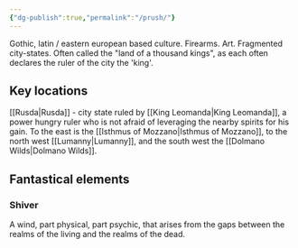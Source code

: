 ```yaml
---
{"dg-publish":true,"permalink":"/prush/"}
---
```


Gothic, latin / eastern european based culture. Firearms. Art. Fragmented city-states. Often called the "land of a thousand kings", as each often declares the ruler of the city the 'king'.

## Key locations

[[Rusda\|Rusda]] - city state ruled by [[King Leomanda\|King Leomanda]], a power hungry ruler who is not afraid of leveraging the nearby spirits for his gain. To the east is the [[Isthmus of Mozzano\|Isthmus of Mozzano]], to the north west [[Lumanny\|Lumanny]], and the south west the [[Dolmano Wilds\|Dolmano Wilds]].


## Fantastical elements

### Shiver
A wind, part physical, part psychic, that arises from the gaps between the realms of the living and the realms of the dead. 